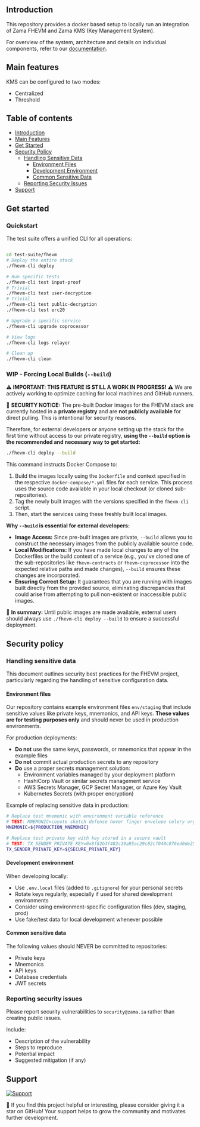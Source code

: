 ## Introduction

This repository provides a docker based setup to locally run an integration of Zama FHEVM and Zama KMS (Key Management System).

For overview of the system, architecture and details on individual components, refer to our [documentation](https://docs.zama.ai/fhevm).

## Main features
KMS can be configured to two modes:

- Centralized
- Threshold

## Table of contents

- [Introduction](#introduction)
- [Main Features](#main-features)
- [Get Started](#get-started)
- [Security Policy](#security-policy)
  - [Handling Sensitive Data](#handling-sensitive-data)
    - [Environment Files](#environment-files)
    - [Development Environment](#development-environment)
    - [Common Sensitive Data](#common-sensitive-data)
  - [Reporting Security Issues](#reporting-security-issues)
- [Support](#support)


## Get started

### Quickstart
The test suite offers a unified CLI for all operations:

```sh

cd test-suite/fhevm
# Deploy the entire stack
./fhevm-cli deploy

# Run specific tests
./fhevm-cli test input-proof
# Trivial
./fhevm-cli test user-decryption
# Trivial
./fhevm-cli test public-decryption
./fhevm-cli test erc20

# Upgrade a specific service
./fhevm-cli upgrade coprocessor

# View logs
./fhevm-cli logs relayer

# Clean up
./fhevm-cli clean
```

### WIP - Forcing Local Builds (`--build`)

⚠️ **IMPORTANT: THIS FEATURE IS STILL A WORK IN PROGRESS!** ⚠️
We are actively working to optimize caching for local machines and GitHub runners.

🚨 **SECURITY NOTICE:**
The pre-built Docker images for the FHEVM stack are currently hosted in a **private registry** and are **not publicly available** for direct pulling. This is intentional for security reasons.

Therefore, for external developers or anyone setting up the stack for the first time without access to our private registry, **using the `--build` option is the recommended and necessary way to get started:**

```sh
./fhevm-cli deploy --build
```

This command instructs Docker Compose to:
1.  Build the images locally using the `Dockerfile` and context specified in the respective `docker-compose/*.yml` files for each service. This process uses the source code available in your local checkout (or cloned sub-repositories).
2.  Tag the newly built images with the versions specified in the `fhevm-cli` script.
3.  Then, start the services using these freshly built local images.

**Why `--build` is essential for external developers:**
*   **Image Access:** Since pre-built images are private, `--build` allows you to construct the necessary images from the publicly available source code.
*   **Local Modifications:** If you have made local changes to any of the Dockerfiles or the build context of a service (e.g., you've cloned one of the sub-repositories like `fhevm-contracts` or `fhevm-coprocessor` into the expected relative paths and made changes), `--build` ensures these changes are incorporated.
*   **Ensuring Correct Setup:** It guarantees that you are running with images built directly from the provided source, eliminating discrepancies that could arise from attempting to pull non-existent or inaccessible public images.

🚧 **In summary:** Until public images are made available, external users should always use `./fhevm-cli deploy --build` to ensure a successful deployment.

## Security policy

### Handling sensitive data

This document outlines security best practices for the FHEVM project, particularly regarding the handling of sensitive configuration data.

#### Environment files

Our repository contains example environment files `env/staging` that include sensitive values like private keys, mnemonics, and API keys. **These values are for testing purposes only** and should never be used in production environments.

For production deployments:
- **Do not** use the same keys, passwords, or mnemonics that appear in the example files
- **Do not** commit actual production secrets to any repository
- **Do** use a proper secrets management solution:
  - Environment variables managed by your deployment platform
  - HashiCorp Vault or similar secrets management service
  - AWS Secrets Manager, GCP Secret Manager, or Azure Key Vault
  - Kubernetes Secrets (with proper encryption)

Example of replacing sensitive data in production:
```bash
# Replace test mnemonic with environment variable reference
# TEST: MNEMONIC=coyote sketch defense hover finger envelope celery urge panther venue verb cheese
MNEMONIC=${PRODUCTION_MNEMONIC}

# Replace test private key with key stored in a secure vault
# TEST: TX_SENDER_PRIVATE_KEY=0x8f82b3f482c19a95ac29c82cf048c076ed0de2530c64a73f2d2d7d1e64b5cc6e
TX_SENDER_PRIVATE_KEY=${SECURE_PRIVATE_KEY}
```
#### Development environment

When developing locally:

- Use `.env.local` files (added to `.gitignore`) for your personal secrets
- Rotate keys regularly, especially if used for shared development environments
- Consider using environment-specific configuration files (dev, staging, prod)
- Use fake/test data for local development whenever possible


#### Common sensitive data
The following values should NEVER be committed to repositories:

- Private keys
- Mnemonics
- API keys
- Database credentials
- JWT secrets

### Reporting security issues
Please report security vulnerabilities to `security@zama.ia` rather than creating public issues.

Include:

- Description of the vulnerability
- Steps to reproduce
- Potential impact
- Suggested mitigation (if any)


## Support

<a target="_blank" href="https://community.zama.ai">
<picture>
  <source media="(prefers-color-scheme: dark)" srcset="../docs/.gitbook/assets/support-banner-dark.png">
  <source media="(prefers-color-scheme: light)" srcset="../docs/.gitbook/assets/support-banner-light.png">
  <img alt="Support">
</picture>
</a>

🌟 If you find this project helpful or interesting, please consider giving it a star on GitHub! Your support helps to grow the community and motivates further development.
